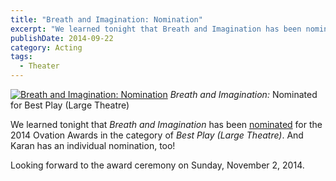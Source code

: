 ```yaml
---
title: "Breath and Imagination: Nomination"
excerpt: "We learned tonight that Breath and Imagination has been nominated for the 2014 Ovation Awards in the category of Best Play (Large Theatre)."
publishDate: 2014-09-22
category: Acting
tags:
  - Theater
---
```


[![Breath and Imagination: Nomination](https://farm5.staticflickr.com/4457/37531476746_33df0d94c8_o.jpg)](https://flic.kr/p/ZbwCsE)
_Breath and Imagination:_ Nominated for Best Play (Large Theatre)

We learned tonight that _Breath and Imagination_ has been [nominated](http://lastagealliance.com/ovation-awards-nominees-announced/) for the 2014 Ovation Awards in the category of _Best Play (Large Theatre)_. And Karan has an individual nomination, too!

Looking forward to the award ceremony on Sunday, November&nbsp;2, 2014.
